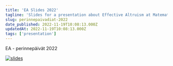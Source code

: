 ```yaml
---
title: 'EA Slides 2022'
tagline: 'Slides for a presentation about Effective Altruism at Matematiikkalinjan Perinnepäivät'
slug: perinnepaivadiat-2022
date_published: 2022-11-19T10:08:13.000Z
updatedAt: 2022-11-19T10:08:13.000Z
tags: ['presentation']
---
```


EA - perinnepäivät 2022

[![slides](https://lh3.googleusercontent.com/bNF8hCA12aAvSkxcc4Dyo06Lp4n5gTbgHefZ7Dz97sFihkUPv2V_3-2WaVuRazF2QFC7LhsOnPI3zg=w1200-h630-p)](https://docs.google.com/presentation/d/1T2tuoY1MQ2r2jAFH7AXa73spL4mJ38FE7nkInfTCL9s/edit?usp=sharing)
